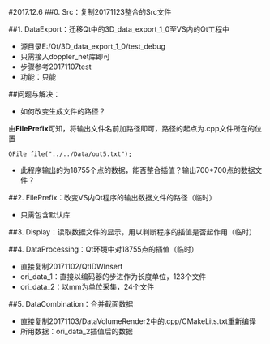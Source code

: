 #2017.12.6
##0. Src：复制20171123整合的Src文件

##1. DataExport：迁移Qt中的3D_data_export_1_0至VS内的Qt工程中
* 源目录E:/Qt/3D_data_export_1_0/test_debug
* 只需接入doppler_net库即可
* 步骤参考20171107test
* 功能：只能

##问题与解决：
* 如何改变生成文件的路径？

由**FilePrefix**可知，将输出文件名前加路径即可，路径的起点为.cpp文件所在的位置
```
QFile file("../../Data/out5.txt");
```

* 此程序输出的为18755个点的数据，能否整合插值？输出700*700点的数据文件？

##2. FilePrefix：改变VS内Qt程序的输出数据文件的路径（临时）
* 只需包含默认库

##3. Display：读取数据文件的显示，用以判断程序的插值是否起作用（临时）

##4. DataProcessing：Qt环境中对18755点的插值（临时）
* 直接复制20171102/QtIDWInsert
* ori_data_1：直接以编码器的步进作为长度单位，123个文件
* ori_data_2：以mm为单位采集，24个文件

##5. DataCombination：合并截面数据
* 直接复制20171103/DataVolumeRender2中的.cpp/CMakeLits.txt重新编译
* 所用数据：ori_data_2插值后的数据
